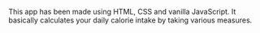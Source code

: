 <!-- Calorie_Calculator -->
This app has been made using HTML, CSS and vanilla JavaScript. It basically calculates your daily calorie intake by taking various measures.